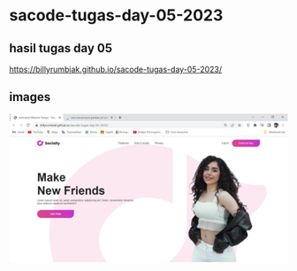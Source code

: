 # sacode-tugas-day-05-2023

## hasil tugas day 05

https://billyrumbiak.github.io/sacode-tugas-day-05-2023/

## images

<img src="img/1.png">